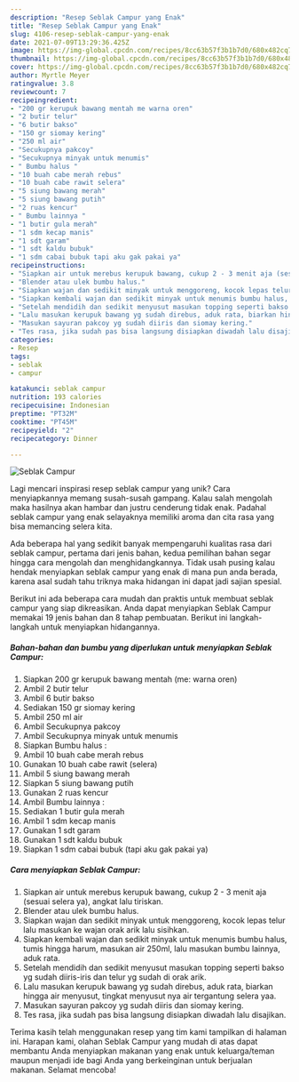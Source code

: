 ```yaml
---
description: "Resep Seblak Campur yang Enak"
title: "Resep Seblak Campur yang Enak"
slug: 4106-resep-seblak-campur-yang-enak
date: 2021-07-09T13:29:36.425Z
image: https://img-global.cpcdn.com/recipes/8cc63b57f3b1b7d0/680x482cq70/seblak-campur-foto-resep-utama.jpg
thumbnail: https://img-global.cpcdn.com/recipes/8cc63b57f3b1b7d0/680x482cq70/seblak-campur-foto-resep-utama.jpg
cover: https://img-global.cpcdn.com/recipes/8cc63b57f3b1b7d0/680x482cq70/seblak-campur-foto-resep-utama.jpg
author: Myrtle Meyer
ratingvalue: 3.8
reviewcount: 7
recipeingredient:
- "200 gr kerupuk bawang mentah me warna oren"
- "2 butir telur"
- "6 butir bakso"
- "150 gr siomay kering"
- "250 ml air"
- "Secukupnya pakcoy"
- "Secukupnya minyak untuk menumis"
- " Bumbu halus "
- "10 buah cabe merah rebus"
- "10 buah cabe rawit selera"
- "5 siung bawang merah"
- "5 siung bawang putih"
- "2 ruas kencur"
- " Bumbu lainnya "
- "1 butir gula merah"
- "1 sdm kecap manis"
- "1 sdt garam"
- "1 sdt kaldu bubuk"
- "1 sdm cabai bubuk tapi aku gak pakai ya"
recipeinstructions:
- "Siapkan air untuk merebus kerupuk bawang, cukup 2 - 3 menit aja (sesuai selera ya), angkat lalu tiriskan."
- "Blender atau ulek bumbu halus."
- "Siapkan wajan dan sedikit minyak untuk menggoreng, kocok lepas telur lalu masukan ke wajan orak arik lalu sisihkan."
- "Siapkan kembali wajan dan sedikit minyak untuk menumis bumbu halus, tumis hingga harum, masukan air 250ml, lalu masukan bumbu lainnya, aduk rata."
- "Setelah mendidih dan sedikit menyusut masukan topping seperti bakso yg sudah diiris-iris dan telur yg sudah di orak arik."
- "Lalu masukan kerupuk bawang yg sudah direbus, aduk rata, biarkan hingga air menyusut, tingkat menyusut nya air tergantung selera yaa."
- "Masukan sayuran pakcoy yg sudah diiris dan siomay kering."
- "Tes rasa, jika sudah pas bisa langsung disiapkan diwadah lalu disajikan."
categories:
- Resep
tags:
- seblak
- campur

katakunci: seblak campur 
nutrition: 193 calories
recipecuisine: Indonesian
preptime: "PT32M"
cooktime: "PT45M"
recipeyield: "2"
recipecategory: Dinner

---
```



![Seblak Campur](https://img-global.cpcdn.com/recipes/8cc63b57f3b1b7d0/680x482cq70/seblak-campur-foto-resep-utama.jpg)

Lagi mencari inspirasi resep seblak campur yang unik? Cara menyiapkannya memang susah-susah gampang. Kalau salah mengolah maka hasilnya akan hambar dan justru cenderung tidak enak. Padahal seblak campur yang enak selayaknya memiliki aroma dan cita rasa yang bisa memancing selera kita.



Ada beberapa hal yang sedikit banyak mempengaruhi kualitas rasa dari seblak campur, pertama dari jenis bahan, kedua pemilihan bahan segar hingga cara mengolah dan menghidangkannya. Tidak usah pusing kalau hendak menyiapkan seblak campur yang enak di mana pun anda berada, karena asal sudah tahu triknya maka hidangan ini dapat jadi sajian spesial.


Berikut ini ada beberapa cara mudah dan praktis untuk membuat seblak campur yang siap dikreasikan. Anda dapat menyiapkan Seblak Campur memakai 19 jenis bahan dan 8 tahap pembuatan. Berikut ini langkah-langkah untuk menyiapkan hidangannya.

<!--inarticleads1-->

##### Bahan-bahan dan bumbu yang diperlukan untuk menyiapkan Seblak Campur:

1. Siapkan 200 gr kerupuk bawang mentah (me: warna oren)
1. Ambil 2 butir telur
1. Ambil 6 butir bakso
1. Sediakan 150 gr siomay kering
1. Ambil 250 ml air
1. Ambil Secukupnya pakcoy
1. Ambil Secukupnya minyak untuk menumis
1. Siapkan  Bumbu halus :
1. Ambil 10 buah cabe merah rebus
1. Gunakan 10 buah cabe rawit (selera)
1. Ambil 5 siung bawang merah
1. Siapkan 5 siung bawang putih
1. Gunakan 2 ruas kencur
1. Ambil  Bumbu lainnya :
1. Sediakan 1 butir gula merah
1. Ambil 1 sdm kecap manis
1. Gunakan 1 sdt garam
1. Gunakan 1 sdt kaldu bubuk
1. Siapkan 1 sdm cabai bubuk (tapi aku gak pakai ya)




<!--inarticleads2-->

##### Cara menyiapkan Seblak Campur:

1. Siapkan air untuk merebus kerupuk bawang, cukup 2 - 3 menit aja (sesuai selera ya), angkat lalu tiriskan.
1. Blender atau ulek bumbu halus.
1. Siapkan wajan dan sedikit minyak untuk menggoreng, kocok lepas telur lalu masukan ke wajan orak arik lalu sisihkan.
1. Siapkan kembali wajan dan sedikit minyak untuk menumis bumbu halus, tumis hingga harum, masukan air 250ml, lalu masukan bumbu lainnya, aduk rata.
1. Setelah mendidih dan sedikit menyusut masukan topping seperti bakso yg sudah diiris-iris dan telur yg sudah di orak arik.
1. Lalu masukan kerupuk bawang yg sudah direbus, aduk rata, biarkan hingga air menyusut, tingkat menyusut nya air tergantung selera yaa.
1. Masukan sayuran pakcoy yg sudah diiris dan siomay kering.
1. Tes rasa, jika sudah pas bisa langsung disiapkan diwadah lalu disajikan.




Terima kasih telah menggunakan resep yang tim kami tampilkan di halaman ini. Harapan kami, olahan Seblak Campur yang mudah di atas dapat membantu Anda menyiapkan makanan yang enak untuk keluarga/teman maupun menjadi ide bagi Anda yang berkeinginan untuk berjualan makanan. Selamat mencoba!
